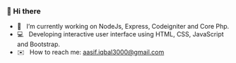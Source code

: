 ### 👋 Hi there

- :rocket:  &nbsp; I’m currently working on NodeJs, Express, Codeigniter and Core Php.
- :computer: &nbsp;  Developing interactive user interface using HTML, CSS, JavaScript and Bootstrap. 
- :envelope: &nbsp;  How to reach me: aasif.iqbal3000@gmail.com

